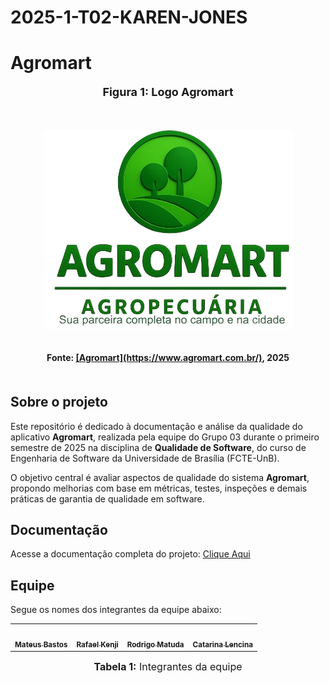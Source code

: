 # 2025-1-T02-KAREN-JONES


# Agromart

<div align="center">
  <font size="4"><p style="text-align: center; margin-bottom: 50px;"><b>Figura 1: Logo Agromart</b></p></font>
</div>

<div align="center">
  <img src="docs/assets/Logo_agro.png" alt="Logo Agromart" style="max-width: 100%; height: auto; margin-bottom: 20px;">
</div>

<div align="center">
  <p style="text-align: center; margin-bottom: 50px;">
    <b>Fonte: <a href="#">[Agromart](https://www.agromart.com.br/)</a>, 2025</b>
  </p>
</div>

## Sobre o projeto

Este repositório é dedicado à documentação e análise da qualidade do aplicativo **Agromart**, realizada pela equipe do Grupo 03 durante o primeiro semestre de 2025 na disciplina de **Qualidade de Software**, do curso de Engenharia de Software da Universidade de Brasília (FCTE-UnB).

O objetivo central é avaliar aspectos de qualidade do sistema **Agromart**, propondo melhorias com base em métricas, testes, inspeções e demais práticas de garantia de qualidade em software.

## Documentação

Acesse a documentação completa do projeto: [Clique Aqui](https://requisitos-de-software.github.io/2025.1-Agromart/) <!-- Atualize o link real quando disponível -->

## Equipe

Segue os nomes dos integrantes da equipe abaixo:

<div align="center">

<table>
  <tr>
    <td align="center">
      <a href="https://github.com/MateuSansete">
        <img style="border-radius: 50%;" src="https://avatars.githubusercontent.com/u/164573233?v=4" width="100px;" alt=""/>
        <br /><sub><b>Mateus Bastos</b></sub>
      </a>
    </td>
    <td align="center">
      <a href="https://github.com/rafa-kenji">
        <img style="border-radius: 50%;" src="https://avatars.githubusercontent.com/u/79025349?v=4" width="100px;" alt=""/>
        <br /><sub><b>Rafael Kenji</b></sub>
      </a>
    </td>
    <td align="center">
      <a href="https://github.com/rmatuda">
        <img style="border-radius: 50%;" src="https://avatars.githubusercontent.com/u/134009750?v=4" width="100px;" alt=""/>
        <br /><sub><b>Rodrigo Matuda</b></sub>
      </a>
    </td>
    <td align="center">
      <a href="https://github.com/catlenc">
        <img style="border-radius: 50%;" src="https://avatars.githubusercontent.com/u/99406424?v=4" width="100px;" alt=""/>
        <br /><sub><b>Catarina Lencina</b></sub>
      </a>
    </td>
  </tr>
</table>

<font size="3"><p style="text-align: center"><b>Tabela 1:</b> Integrantes da equipe</p></font>

</div>
